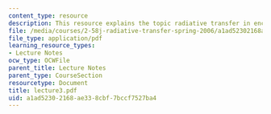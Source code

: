 ```yaml
---
content_type: resource
description: This resource explains the topic radiative transfer in enclosures.
file: /media/courses/2-58j-radiative-transfer-spring-2006/a1ad52302168ae338cbf7bccf7527ba4_lecture3.pdf
file_type: application/pdf
learning_resource_types:
- Lecture Notes
ocw_type: OCWFile
parent_title: Lecture Notes
parent_type: CourseSection
resourcetype: Document
title: lecture3.pdf
uid: a1ad5230-2168-ae33-8cbf-7bccf7527ba4
---
```

